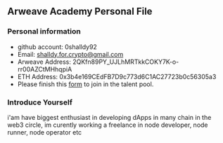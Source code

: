 ## Arweave Academy Personal File

### Personal information

- github account: 0shalldy92
- Email: shalldy.for.crypto@gmail.com
- Arweave Address: 2QKfn89PY_UJLhMRTkkCOKY7K-o-rr00AZCtMHhqpiA
- ETH Address: 0x3b4e169CEdFB7D9c773d6C1AC27723b0c56305a3
- Please finish this [form](https://docs.google.com/forms/d/e/1FAIpQLSfWA5fIIcBgmRppm3jNz5vmf9Mai_QMVil-2pO4r7YKn_Zhtw/viewform?usp=sf_link) to join in the talent pool.

### Introduce Yourself
 i'am have biggest enthusiast in developing dApps in many chain in the web3 circle, im curently working a freelance in node developer, node runner, node operator etc
